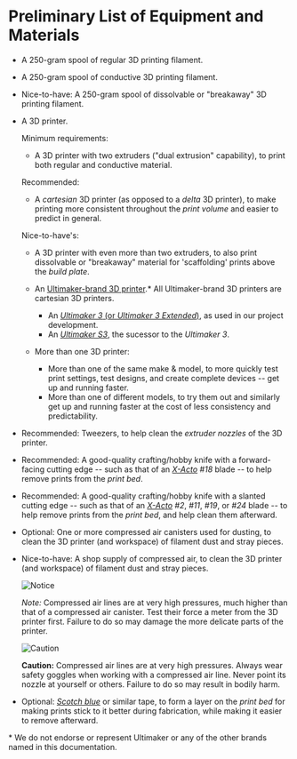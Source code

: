 # Preliminary List of Equipment and Materials

 -  A 250-gram spool of regular 3D printing filament.
    
 -  A 250-gram spool of conductive 3D printing filament.

 -  Nice-to-have: A 250-gram spool of dissolvable or "breakaway" 3D printing filament.

 -  A 3D printer.
    
    Minimum requirements:
    
     -  A 3D printer with two extruders ("dual extrusion" capability), to print both regular and conductive material.
    
    Recommended: 
    
     -  A *cartesian* 3D printer (as opposed to a *delta* 3D printer), to make printing more consistent throughout the *print volume* and easier to predict in general.
    
    Nice-to-have's:
    
     -  A 3D printer with even more than two extruders, to also print dissolvable or "breakaway" material for 'scaffolding' prints above the *build plate*.
        
     -  An [Ultimaker-brand 3D printer](https://ultimaker.com/3d-printers).* All Ultimaker-brand 3D printers are cartesian 3D printers.
        
         -  An [*Ultimaker 3* (or *Ultimaker 3 Extended*)](https://ultimaker.com/3d-printers/ultimaker-3), as used in our project development.
         -  An [*Ultimaker S3*](https://ultimaker.com/3d-printers/ultimaker-s3), the sucessor to the *Ultimaker 3*.
        
     -  More than one 3D printer:
        
         -  More than one of the same make & model, to more quickly test print settings, test designs, and create complete devices -- get up and running faster.
         -  More than one of different models, to try them out and similarly get up and running faster at the cost of less consistency and predictability.

 -  Recommended: Tweezers, to help clean the *extruder nozzles* of the 3D printer.

 -  Recommended: A good-quality crafting/hobby knife with a forward-facing cutting edge -- such as that of an [*X-Acto*](https://www.xacto.com/knives-blades.html) *#18* blade -- to help remove prints from the *print bed*.
    
 -  Recommended: A good-quality crafting/hobby knife with a slanted cutting edge -- such as that of an [*X-Acto*](https://www.xacto.com/knives-blades.html) *#2*, *#11*, *#19*, or *#24* blade -- to help remove prints from the *print bed*, and help clean them afterward.
    
 -  Optional: One or more compressed air canisters used for dusting, to clean the 3D printer (and workspace) of filament dust and stray pieces.
    
 -  Nice-to-have: A shop supply of compressed air, to clean the 3D printer (and workspace) of filament dust and stray pieces.
    
    ![Notice](https://upload.wikimedia.org/wikipedia/commons/thumb/f/fb/ANSI_Notice_Header_-_1998.svg/300px-ANSI_Notice_Header_-_1998.svg.png)
    
    *Note:* Compressed air lines are at very high pressures, much higher than that of a compressed air canister. Test their force a meter from the 3D printer first. Failure to do so may damage the more delicate parts of the printer.
    
    ![Caution](https://upload.wikimedia.org/wikipedia/commons/thumb/6/61/ANSI_Caution_Header_-_1998.svg/300px-ANSI_Caution_Header_-_1998.svg.png)
    
    **Caution:** Compressed air lines are at very high pressures. Always wear safety goggles when working with a compressed air line. Never point its nozzle at yourself or others. Failure to do so may result in bodily harm.
    
 -  Optional: [*Scotch blue*](https://www.scotchblue.com/3M/en_US/scotchblue/) or similar tape, to form a layer on the *print bed* for making prints stick to it better during fabrication, while making it easier to remove afterward.

\* We do not endorse or represent Ultimaker or any of the other brands named in this documentation.
